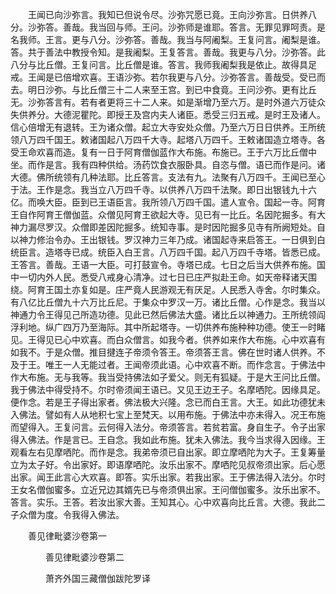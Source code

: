 <!-- { "loadSidebar": true } -->
　　王闻已向沙弥言。我知已但说令尽。沙弥咒愿已竟。王向沙弥言。日供养八分。沙弥答。善哉。我当回与师。王问。沙弥师是谁耶。答言。无罪见罪呵责。是名我师。王言。更与八分。沙弥答。善哉。我当与阿阇梨。王复问言。阇梨是谁。答。共于善法中教授令知。是我阇梨。王复答言。善哉。我更与八分。沙弥答。此八分与比丘僧。王复问言。比丘僧是谁。答言。我师我阇梨我是依止。故得具足戒。王闻是已倍增欢喜。王语沙弥。若尔我更与八分。沙弥答言。善哉受。受已而去。明日沙弥。与比丘僧三十二人来至王宫。到已中食竟。王问沙弥。更有比丘无。沙弥答言有。若有者更将三十二人来。如是渐增乃至六万。是时外道六万徒众失供养分。大德泥瞿陀。即授王及宫内夫人诸臣。悉受三归五戒。是时王及诸人。信心倍增无有退转。王为诸众僧。起立大寺安处众僧。乃至六万日日供养。王所统领八万四千国王。敕诸国起八万四千大寺。起塔八万四千。王敕诸国造立塔寺。各受王命欢喜而造。复有一日于阿育僧伽蓝作大布施。布施已。王于六万比丘僧中坐。而作是言。我有四种供给。汤药饮食衣服卧具。自恣与僧。语已而作是问。诸大德。佛所统领有几种法耶。比丘答言。支法有九。法聚有八万四千。王闻已至心于法。王作是念。我当立八万四千寺。以供养八万四千法聚。即日出银钱九十六亿。而唤大臣。臣到已王语臣言。我所领八万四千国。遣人宣令。国起一寺。阿育王自作阿育王僧伽蓝。众僧见阿育王欲起大寺。见已有一比丘。名因陀掘多。有大神力漏尽罗汉。众僧即差因陀掘多。统知寺事。是时因陀掘多见寺有所阙短处。自以神力修治令办。王出银钱。罗汉神力三年乃成。诸国起寺来启答王。一日俱到白统臣言。造塔寺已成。统臣入白王言。八万四千国。起八万四千寺塔。皆悉已成。王答言。善哉。王语一大臣。可打鼓宣令。寺塔已成。七日之后当大供养布施。国中一切内外人民。悉受八戒身心清净。过七日已庄严拟赴王命。如天帝释诸天围绕。阿育王国土亦复如是。庄严竟人民游观无有厌足。人民悉入寺舍。尔时集众。有八亿比丘僧九十六万比丘尼。于集众中罗汉一万。诸比丘僧。心作是念。我当以神通力令王得见己所造功德。见此已然后佛法大盛。诸比丘以神通力。王所统领阎浮利地。纵广四万乃至海际。其中所起塔寺。一切供养布施种种功德。使王一时睹见。王得见已心中欢喜。而白众僧言。如我今者。供养如来作大布施。心中欢喜有如我不。于是众僧。推目揵连子帝须令答王。帝须答王言。佛在世时诸人供养。不及于王。唯王一人无能过者。王闻帝须此语。心中欢喜不断。而作念言。于佛法中作大布施。无与我等。我当受持佛法如子爱父。则无有狐疑。于是大王问比丘僧。我于佛法中得受持不。尔时帝须闻王语已。又见王边王子。名摩哂陀。因缘具足。便作念。若是王子得出家者。佛法极大兴隆。念已而白王言。大王。如此功德犹未入佛法。譬如有人从地积七宝上至梵天。以用布施。于佛法中亦未得入。况王布施而望得入。王复问言。云何得入法分。帝须答言。若贫若富。身自生子。令子出家得入佛法。作是言已。王自念。我如此布施。犹未入佛法。我今当求得入因缘。王观看左右见摩哂陀。而作是念。我弟帝须已自出家。即立摩哂陀为大子。王复筹量立为太子好。令出家好。即语摩哂陀。汝乐出家不。摩哂陀见叔帝须出家。后心愿出家。闻王此言心大欢喜。即答。实乐出家。若我出家。王于佛法得入法分。尔时王女名僧伽蜜多。立近兄边其婿先已与帝须俱出家。王问僧伽蜜多。汝乐出家不。答言。实乐。王答。若汝出家大善。王知其心。心中欢喜向比丘言。大德。我此二子众僧为度。令我得入佛法。

　　善见律毗婆沙卷第一



　　　　善见律毗婆沙卷第二

　　　　萧齐外国三藏僧伽跋陀罗译
